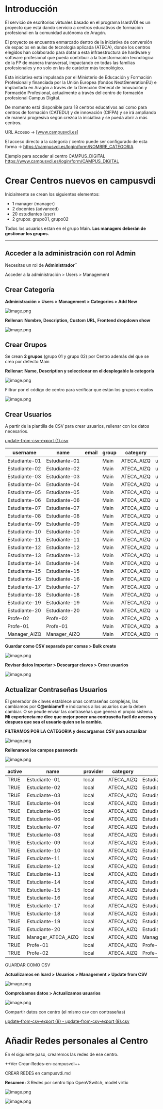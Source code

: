 # Introducción

El servicio de escritorios virtuales basado en el programa IsardVDI es un proyecto que está dando servicio a centros educativos de formación profesional en la comunidad autónoma de Aragón.

El proyecto se encuentra enmarcado dentro de la iniciativa de conversión de espacios en aulas de tecnología aplicada (ATECA), donde los centros elegidos han colaborado para dotar a esta infraestructura de hardware y software profesional que pueda contribuir a la transformación tecnológica de la FP de manera transversal, impactando en todas las familias profesionales y no solo en las de carácter más tecnológico.

Esta iniciativa está impulsada por el Ministerio de Educación y Formación Profesional y financiada por la Unión Europea (fondos NextGenerationEU) e implantada en Aragón a través de la Dirección General de Innovación y Formación Profesional, actualmente a través del centro de formación profesional Campus Digital.

De momento está disponible para 18 centros educativos así como para centros de formación (CATEDU) y de innovación (CIFPA) y se irá ampliando de manera progresiva según crezca la iniciativa y se pueda abrir a más centros.

URL Acceso → [www.campusvdi.es]

El acceso directo a la categoría / centro puede ser configurado de esta forma -> https://campusvdi.es/login/form/NOMBRE_CATEGORIA

Ejemplo para acceder al centro CAMPUS_DIGITAL https://www.campusvdi.es/login/form/CAMPUS_DIGITAL

# Crear Centros nuevos en campusvdi

Inicialmente se crean los siguientes elementos:

* 1 manager (manager)
* 2 docentes (advanced)
* 20 estudiantes (user)
* 2 grupos: grupo01, grupo02

Todos los usuarios estan en el grupo Main. **Los managers deberán de gestionar los grupos.**

---

## Acceder a la administración con rol Admin

Necesitas un rol de **Administrador**``

Acceder a la administración > Users > Management

## Crear Categoría

**Administración > Users > Management > Categories > Add New**

![image.png](image.png)

**Rellenar: Nombre, Description, Custom URL, Frontend dropdown show**

![image.png](image%201.png)

## Crear Grupos

Se crean **2 grupos** (grupo 01 y grupo 02) por Centro además del que se crea por defecto Main

**Rellenar: Name, Description y seleccionar en el desplegable la categoría**

![image.png](image%202.png)

Filtrar por el código de centro para verificar que están los grupos creados

![image.png](image%203.png)

## Crear Usuarios

A partir de la plantilla de  CSV para crear usuarios, rellenar con los datos necesarios.

[update-from-csv-export (1).csv](update-from-csv-export_(1).csv)


| username      | name          | email | group | category   | role     |
| --------------- | --------------- | ------- | ------- | ------------ | ---------- |
| Estudiante-01 | Estudiante-01 |       | Main  | ATECA_AIZQ | user     |
| Estudiante-02 | Estudiante-02 |       | Main  | ATECA_AIZQ | user     |
| Estudiante-03 | Estudiante-03 |       | Main  | ATECA_AIZQ | user     |
| Estudiante-04 | Estudiante-04 |       | Main  | ATECA_AIZQ | user     |
| Estudiante-05 | Estudiante-05 |       | Main  | ATECA_AIZQ | user     |
| Estudiante-06 | Estudiante-06 |       | Main  | ATECA_AIZQ | user     |
| Estudiante-07 | Estudiante-07 |       | Main  | ATECA_AIZQ | user     |
| Estudiante-08 | Estudiante-08 |       | Main  | ATECA_AIZQ | user     |
| Estudiante-09 | Estudiante-09 |       | Main  | ATECA_AIZQ | user     |
| Estudiante-10 | Estudiante-10 |       | Main  | ATECA_AIZQ | user     |
| Estudiante-11 | Estudiante-11 |       | Main  | ATECA_AIZQ | user     |
| Estudiante-12 | Estudiante-12 |       | Main  | ATECA_AIZQ | user     |
| Estudiante-13 | Estudiante-13 |       | Main  | ATECA_AIZQ | user     |
| Estudiante-14 | Estudiante-14 |       | Main  | ATECA_AIZQ | user     |
| Estudiante-15 | Estudiante-15 |       | Main  | ATECA_AIZQ | user     |
| Estudiante-16 | Estudiante-16 |       | Main  | ATECA_AIZQ | user     |
| Estudiante-17 | Estudiante-17 |       | Main  | ATECA_AIZQ | user     |
| Estudiante-18 | Estudiante-18 |       | Main  | ATECA_AIZQ | user     |
| Estudiante-19 | Estudiante-19 |       | Main  | ATECA_AIZQ | user     |
| Estudiante-20 | Estudiante-20 |       | Main  | ATECA_AIZQ | user     |
| Profe-02      | Profe-02      |       | Main  | ATECA_AIZQ | advanced |
| Profe-01      | Profe-01      |       | Main  | ATECA_AIZQ | advanced |
| Manager_AIZQ  | Manager_AIZQ  |       | Main  | ATECA_AIZQ | manager  |

**Guardar como CSV separado por comas  >  Bulk create**

![image.png](image%204.png)

**Revisar datos Importar > Descargar claves > Crear usuarios**

![image.png](image%205.png)

## Actualizar Contraseñas Usuarios

El generador de claves establece unas contraseñas complejas, las cambiamos por **C@mbiame1!** e indicamos a los usuarios que la deben cambiar. O se peude enviar las contraseñas que genera el propio sistema. **Mi experiencia me dice que mejor poner una contraseña facil de acceso y despues que sea el usuario quien se la cambie.**

**FILTRAMOS POR LA CATEGORIA y descargamos CSV para actualizar**

![image.png](image%206.png)

**Rellenamos los campos passwords**

![image.png](image%207.png)


| active | name               | provider | category   | uid                | username           | group | secondary_groups | password   |
| -------- | -------------------- | ---------- | ------------ | -------------------- | -------------------- | ------- | ------------------ | ------------ |
| TRUE   | Estudiante-01      | local    | ATECA_AIZQ | Estudiante-01      | Estudiante-01      | Main  |                  | C@mbiame1! |
| TRUE   | Estudiante-02      | local    | ATECA_AIZQ | Estudiante-02      | Estudiante-02      | Main  |                  | C@mbiame1! |
| TRUE   | Estudiante-03      | local    | ATECA_AIZQ | Estudiante-03      | Estudiante-03      | Main  |                  | C@mbiame1! |
| TRUE   | Estudiante-04      | local    | ATECA_AIZQ | Estudiante-04      | Estudiante-04      | Main  |                  | C@mbiame1! |
| TRUE   | Estudiante-05      | local    | ATECA_AIZQ | Estudiante-05      | Estudiante-05      | Main  |                  | C@mbiame1! |
| TRUE   | Estudiante-06      | local    | ATECA_AIZQ | Estudiante-06      | Estudiante-06      | Main  |                  | C@mbiame1! |
| TRUE   | Estudiante-07      | local    | ATECA_AIZQ | Estudiante-07      | Estudiante-07      | Main  |                  | C@mbiame1! |
| TRUE   | Estudiante-08      | local    | ATECA_AIZQ | Estudiante-08      | Estudiante-08      | Main  |                  | C@mbiame1! |
| TRUE   | Estudiante-09      | local    | ATECA_AIZQ | Estudiante-09      | Estudiante-09      | Main  |                  | C@mbiame1! |
| TRUE   | Estudiante-10      | local    | ATECA_AIZQ | Estudiante-10      | Estudiante-10      | Main  |                  | C@mbiame1! |
| TRUE   | Estudiante-11      | local    | ATECA_AIZQ | Estudiante-11      | Estudiante-11      | Main  |                  | C@mbiame1! |
| TRUE   | Estudiante-12      | local    | ATECA_AIZQ | Estudiante-12      | Estudiante-12      | Main  |                  | C@mbiame1! |
| TRUE   | Estudiante-13      | local    | ATECA_AIZQ | Estudiante-13      | Estudiante-13      | Main  |                  | C@mbiame1! |
| TRUE   | Estudiante-14      | local    | ATECA_AIZQ | Estudiante-14      | Estudiante-14      | Main  |                  | C@mbiame1! |
| TRUE   | Estudiante-15      | local    | ATECA_AIZQ | Estudiante-15      | Estudiante-15      | Main  |                  | C@mbiame1! |
| TRUE   | Estudiante-16      | local    | ATECA_AIZQ | Estudiante-16      | Estudiante-16      | Main  |                  | C@mbiame1! |
| TRUE   | Estudiante-17      | local    | ATECA_AIZQ | Estudiante-17      | Estudiante-17      | Main  |                  | C@mbiame1! |
| TRUE   | Estudiante-18      | local    | ATECA_AIZQ | Estudiante-18      | Estudiante-18      | Main  |                  | C@mbiame1! |
| TRUE   | Estudiante-19      | local    | ATECA_AIZQ | Estudiante-19      | Estudiante-19      | Main  |                  | C@mbiame1! |
| TRUE   | Estudiante-20      | local    | ATECA_AIZQ | Estudiante-20      | Estudiante-20      | Main  |                  | C@mbiame1! |
| TRUE   | Manager_ATECA_AIZQ | local    | ATECA_AIZQ | Manager_ATECA_AIZQ | Manager_ATECA_AIZQ | Main  |                  | C@mbiame1! |
| TRUE   | Profe-01           | local    | ATECA_AIZQ | Profe-01           | Profe-01           | Main  |                  | C@mbiame1! |
| TRUE   | Profe-02           | local    | ATECA_AIZQ | Profe-02           | Profe-02           | Main  |                  | C@mbiame1! |

GUARDAR COMO CSV

**Actualizamos en Isard > Usuarios > Management > Update from CSV**

![image.png](image%208.png)

**Comprobamos datos > Actualizamos usuarios**

![image.png](image%209.png)

Compartir datos con centro (el mismo csv con contraseñas)

[update-from-csv-export (8) - update-from-csv-export (8).csv](update-from-csv-export_(8)_-_update-from-csv-export_(8).csv)

# Añadir Redes personales al Centro

En el siguiente paso, crearemos las redes de ese centro.

++Ver Crear-Redes-en-campusvdi++

CREAR REDES en campusvdi.md

**Resumen:** 3 Redes por centro tipo OpenVSwitch, model virtio

![image.png](image%2010.png)

![image.png](image%2011.png)
